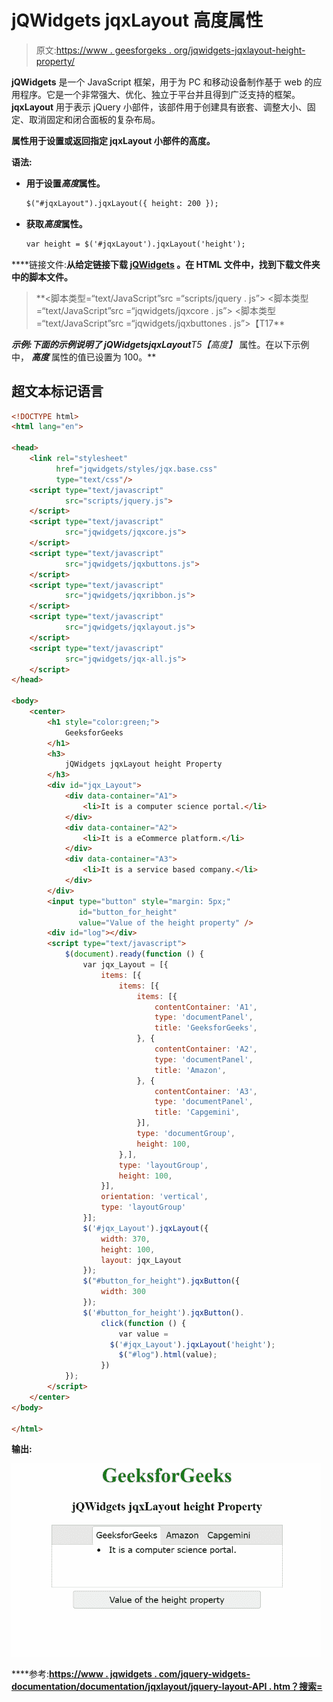 # jQWidgets jqxLayout 高度属性

> 原文:[https://www . geesforgeks . org/jqwidgets-jqxlayout-height-property/](https://www.geeksforgeeks.org/jqwidgets-jqxlayout-height-property/)

**jQWidgets** 是一个 JavaScript 框架，用于为 PC 和移动设备制作基于 web 的应用程序。它是一个非常强大、优化、独立于平台并且得到广泛支持的框架。 **jqxLayout** 用于表示 jQuery 小部件，该部件用于创建具有嵌套、调整大小、固定、取消固定和闭合面板的复杂布局。

**属性用于设置或返回指定 jqxLayout 小部件的高度。**

****语法:****

*   **用于设置*高度*属性。**

    ```html
    $("#jqxLayout").jqxLayout({ height: 200 });
    ```

*   **获取*高度*属性。**

    ```html
    var height = $('#jqxLayout').jqxLayout('height');
    ```

****链接文件:**从给定链接下载 [jQWidgets](https://www.jqwidgets.com/download/) 。在 HTML 文件中，找到下载文件夹中的脚本文件。**

> <link rel="”stylesheet”" href="”jqwidgets/styles/jqx.base.css”" type="”text/css”"> **<脚本类型=“text/JavaScript”src =“scripts/jquery . js”></脚本>
> <脚本类型=“text/JavaScript”src =“jqwidgets/jqxcore . js”></脚本>
> <脚本类型=“text/JavaScript”src =“jqwidgets/jqxbuttones . js”>【T17**

****示例:**下面的示例说明了 jQWidgets**jqxLayout***T5【高度】* 属性。在以下示例中， ***高度*** 属性的值已设置为 100。**

## **超文本标记语言**

```html
<!DOCTYPE html>
<html lang="en">

<head>
    <link rel="stylesheet"
          href="jqwidgets/styles/jqx.base.css" 
          type="text/css"/>
    <script type="text/javascript" 
            src="scripts/jquery.js">
    </script>
    <script type="text/javascript" 
            src="jqwidgets/jqxcore.js">
    </script>
    <script type="text/javascript" 
            src="jqwidgets/jqxbuttons.js">
    </script>
    <script type="text/javascript" 
            src="jqwidgets/jqxribbon.js">
    </script>
    <script type="text/javascript" 
            src="jqwidgets/jqxlayout.js">
    </script>
    <script type="text/javascript" 
            src="jqwidgets/jqx-all.js">
    </script>
</head>

<body>
    <center>
        <h1 style="color:green;">
            GeeksforGeeks
        </h1>
        <h3>
            jQWidgets jqxLayout height Property
        </h3>
        <div id="jqx_Layout">
            <div data-container="A1">
                <li>It is a computer science portal.</li>
            </div>
            <div data-container="A2">
                <li>It is a eCommerce platform.</li>
            </div>
            <div data-container="A3">
                <li>It is a service based company.</li>
            </div>
        </div>
        <input type="button" style="margin: 5px;" 
               id="button_for_height" 
               value="Value of the height property" />
        <div id="log"></div>
        <script type="text/javascript">
            $(document).ready(function () {
                var jqx_Layout = [{
                    items: [{
                        items: [{
                            items: [{
                                contentContainer: 'A1',
                                type: 'documentPanel',
                                title: 'GeeksforGeeks',
                            }, {
                                contentContainer: 'A2',
                                type: 'documentPanel',
                                title: 'Amazon',
                            }, {
                                contentContainer: 'A3',
                                type: 'documentPanel',
                                title: 'Capgemini',
                            }],
                            type: 'documentGroup',
                            height: 100,
                        },],
                        type: 'layoutGroup',
                        height: 100,
                    }],
                    orientation: 'vertical',
                    type: 'layoutGroup'
                }];
                $('#jqx_Layout').jqxLayout({
                    width: 370,
                    height: 100,
                    layout: jqx_Layout
                });
                $("#button_for_height").jqxButton({
                    width: 300
                });
                $('#button_for_height').jqxButton().
                    click(function () {
                        var value =
                      $('#jqx_Layout').jqxLayout('height');
                        $("#log").html(value);
                    })
            });
        </script>
    </center>
</body>

</html>
```

****输出:****

**![](img/0423088b4fa0f6f47d46b14c42bf3985.png)**

****参考:**[https://www . jqwidgets . com/jquery-widgets-documentation/documentation/jqxlayout/jquery-layout-API . htm？搜索=](https://www.jqwidgets.com/jquery-widgets-documentation/documentation/jqxlayout/jquery-layout-api.htm?search=)**